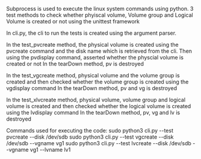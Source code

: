 Subprocess is used to execute the linux system commands using python.
3 test methods to check whether phyiscal volume, Volume group and Logical Volume is created or not using the unittest framework

In cli.py, the cli to run the tests is created using the argument parser.

In the test_pvcreate method, the physical volume is created using the pvcreate command and the disk name which is retrieved from the cli. Then using the pvdisplay command, asserted whether the physcial volume is created or not
In the tearDown method, pv is destroyed

In the test_vgcreate method, physical volume and the volume group is created and then checked whether the volume group is created using the vgdisplay command
In the tearDown method, pv and vg is destroyed

In the test_xlvcreate method, physical volume, volume group and logical volume is created and then checked whether the logical volume is created using the lvdisplay command
In the tearDown method, pv, vg and lv is destroyed

Commands used for executing the code:
sudo python3 cli.py --test pvcreate --disk /dev/sdb
sudo python3 cli.py --test vgcreate --disk /dev/sdb --vgname vg1
sudo python3 cli.py --test lvcreate --disk /dev/sdb --vgname vg1 --lvname lv1
